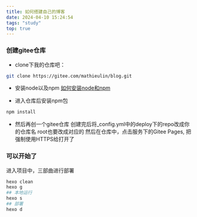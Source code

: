 ```yaml
---
title: 如何搭建自己的博客
date: 2024-04-10 15:24:54
tags: "study"
top: true
---
```


### 创建gitee仓库
+ clone下我的仓库吧：
```bash
git clone https://gitee.com/mathieulin/blog.git
```

+ 安装node以及npm
[如何安装node和npm](https://blog.csdn.net/weixin_46030002/article/details/126939600)

+ 进入仓库后安装npm包
```bash
npm install 
```

+ 然后再创一个gitee仓库
创建完后将_config.yml中的deploy下的repo改成你的仓库名
root也要改成对应的
然后在仓库中，点击服务下的Gitee Pages, 把强制使用HTTPS给打开了

### 可以开始了
进入项目中，三部曲进行部署
```bash
hexo clean
hexo g
## 本地运行
hexo s
## 部署
hexo d
```
